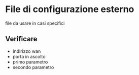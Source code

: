 # File di configurazione esterno

file da usare in casi specifici

## Verificare 

* indirizzo wan
* porta in ascolto
* primo parametro
* secondo parametro 

